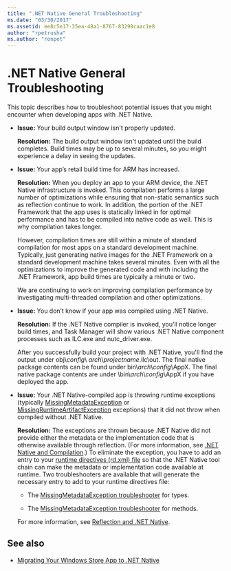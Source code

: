 ```yaml
---
title: ".NET Native General Troubleshooting"
ms.date: "03/30/2017"
ms.assetid: ee8c5e17-35ea-48a1-8767-83298caac1e8
author: "rpetrusha"
ms.author: "ronpet"
---
```

# .NET Native General Troubleshooting

This topic describes how to troubleshoot potential issues that you might encounter when developing apps with .NET Native.

- **Issue:** Your build output window isn't properly updated.

  **Resolution:** The build output window isn't updated until the build completes. Build times may be up to several minutes, so you might experience a delay in seeing the updates.

- **Issue:** Your app’s retail build time for ARM has increased.

  **Resolution:** When you deploy an app to your ARM device, the .NET Native infrastructure is invoked. This compilation performs a large number of optimizations while ensuring that non-static semantics such as reflection continue to work. In addition, the portion of the .NET Framework that the app uses is statically linked in for optimal performance and has to be compiled into native code as well. This is why compilation takes longer.

  However, compilation times are still within a minute of standard compilation for most apps on a standard development machine.  Typically, just generating native images for the .NET Framework on a standard development machine takes several minutes.  Even with all the optimizations to improve the generated code and with including the .NET Framework, app build times are typically a minute or two.

  We are continuing to work on improving compilation performance by investigating multi-threaded compilation and other optimizations.

- **Issue:** You don’t know if your app was compiled using .NET Native.

  **Resolution:** If the .NET Native compiler is invoked, you'll notice longer build times, and Task Manager will show various .NET Native component processes such as ILC.exe and nutc_driver.exe.

  After you successfully build your project with .NET Native, you'll find the output under obj\\*config*\ *arch*\\*projectname*.ilc\out.  The final native package contents can be found under bin\\*arch*\\*config*\AppX. The final native package contents are under \bin\\*arch*\\*config*\AppX if you have deployed the app.

- **Issue:** Your .NET Native-compiled app is throwing runtime exceptions (typically [MissingMetadataException](missingmetadataexception-class-net-native.md) or [MissingRuntimeArtifactException](missingruntimeartifactexception-class-net-native.md) exceptions) that it did not throw when compiled without .NET Native.

  **Resolution:** The exceptions are thrown because .NET Native did not provide either the metadata or the implementation code that is otherwise available through reflection. (For more information, see [.NET Native and Compilation](net-native-and-compilation.md).) To eliminate the exception, you have to add an entry to your [runtime directives (rd.xml) file](runtime-directives-rd-xml-configuration-file-reference.md) so that the .NET Native tool chain can make the metadata or implementation code available at runtime. Two troubleshooters are available that will generate the necessary entry to add to your runtime directives file:

  - The [MissingMetadataException troubleshooter](https://dotnet.github.io/native/troubleshooter/type.html) for types.

  - The [MissingMetadataException troubleshooter](https://dotnet.github.io/native/troubleshooter/method.html) for methods.

  For more information, see [Reflection and .NET Native](reflection-and-net-native.md).

## See also

- [Migrating Your Windows Store App to .NET Native](migrating-your-windows-store-app-to-net-native.md)
